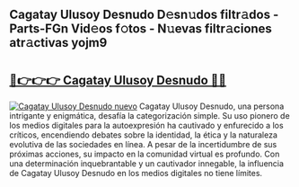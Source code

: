 ## Cagatay Ulusoy Desnudo D𝚎sn𝚞dos filtr𝚊dos - Parts-FGn Vid𝚎os f𝚘tos - N𝚞evas filtr𝚊ciones atr𝚊ctivas yojm9

# <h2><a href="http://mb47g7b.tromn.icu/?c=Cagatay+Ulusoy+Desnudo">🔗👉👉👉 Cagatay Ulusoy Desnudo 🔗🔗</a></h2>

[![Cagatay Ulusoy Desnudo nuevo](https://i.imgur.com/pEAQMta.gif)](http://mb47g7b.tromn.icu/?c=Cagatay+Ulusoy+Desnudo)
Cagatay Ulusoy Desnudo, una persona intrigante y enigmática, desafía la categorización simple. Su uso pionero de los medios digitales para la autoexpresión ha cautivado y enfurecido a los críticos, encendiendo debates sobre la identidad, la ética y la naturaleza evolutiva de las sociedades en línea. A pesar de la incertidumbre de sus próximas acciones, su impacto en la comunidad virtual es profundo. Con una determinación inquebrantable y un cautivador innegable, la influencia de Cagatay Ulusoy Desnudo en los medios digitales no tiene límites.
